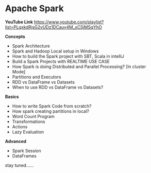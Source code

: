 # Apache Spark

**YouTube Link**
https://www.youtube.com/playlist?list=PLqxkdRjsG2vUDz1DCauy4M_xCSjMSqYhO

**Concepts**

- Spark Architecture
- Spark and Hadoop Local setup in Windows
- How to build the Spark project with SBT, Scala in intelliJ
- Build a Spark Projects with REALTIME USE CASE
- How Spark is doing Distributed and Parallel Processing? [In cluster Mode]
- Partitions and Executors
- RDD vs DataFrame vs Datasets
- When to use RDD vs DataFrame vs Datasets?

**Basics**

- How to write Spark Code from scratch?
- How spark creating partitions in local?
- Word Count Program
- Transformations
- Actions
- Lazy Evaluation

**Advanced**

- Spark Session
- DataFrames

stay tuned......